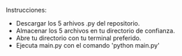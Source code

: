 Instrucciones:
- Descargar los 5 arhivos .py del repositorio.
- Almacenar los 5 archivos en tu directorio de confianza.
- Abre tu directorio con tu terminal preferido.
- Ejecuta main.py con el comando 'python main.py'

